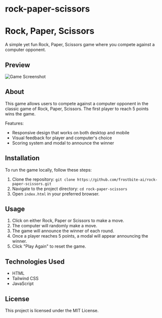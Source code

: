 # rock-paper-scissors


# Rock, Paper, Scissors

A simple yet fun Rock, Paper, Scissors game where you compete against a computer opponent.

## Preview

![Game Screenshot](https://i.ibb.co/WnMNkCs/image.png)


## About

This game allows users to compete against a computer opponent in the classic game of Rock, Paper, Scissors. The first player to reach 5 points wins the game.

Features:
- Responsive design that works on both desktop and mobile
- Visual feedback for player and computer's choice
- Scoring system and modal to announce the winner

## Installation

To run the game locally, follow these steps:

1. Clone the repository: `git clone https://github.com/frostbite-ai/rock-paper-scissors.git`
2. Navigate to the project directory: `cd rock-paper-scissors`
3. Open `index.html` in your preferred browser.

## Usage

1. Click on either Rock, Paper or Scissors to make a move.
2. The computer will randomly make a move.
3. The game will announce the winner of each round.
4. Once a player reaches 5 points, a modal will appear announcing the winner.
5. Click "Play Again" to reset the game.

## Technologies Used

- HTML
- Tailwind CSS
- JavaScript

## License

This project is licensed under the MIT License.
